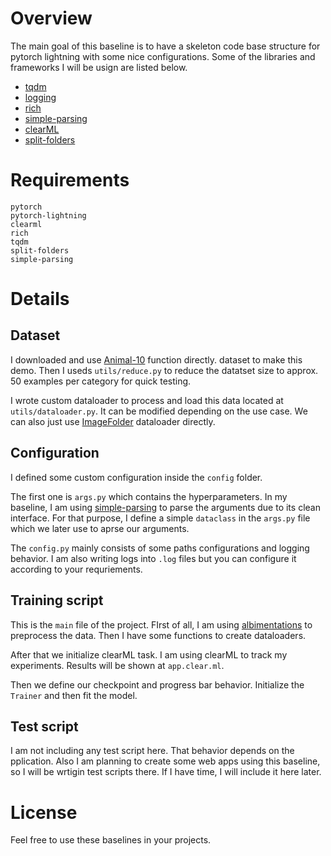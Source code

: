 # Overview
The main goal of this baseline is to have a skeleton code base structure for pytorch lightning with some nice configurations. Some of the libraries and frameworks I will be usign are listed below.

* <a href="https://pypi.org/project/tqdm/">tqdm</a>
* <a href="https://docs.python.org/3/library/logging.html">logging</a>
* <a href="https://pypi.org/project/rich/">rich</a>
* <a href="https://github.com/lebrice/SimpleParsing">simple-parsing</a>
* <a href="https://clear.ml/docs/latest/docs">clearML</a>
* <a href="https://pypi.org/project/split-folders/">split-folders</a>

# Requirements
```
pytorch
pytorch-lightning
clearml
rich
tqdm
split-folders
simple-parsing
```

# Details
## Dataset
I downloaded and use <a href="https://www.kaggle.com/datasets/alessiocorrado99/animals10">Animal-10</a> function directly. dataset to make this demo. Then I useds `utils/reduce.py` to reduce the datatset size to approx. 50 examples per category for quick testing.

I wrote custom dataloader to process and load this data located at `utils/dataloader.py`. It can be modified depending on the use case. We can also just use <a href="https://pytorch.org/vision/main/generated/torchvision.datasets.ImageFolder.html">ImageFolder</a> dataloader directly.

## Configuration
I defined some custom configuration inside the `config` folder. 

The first one is `args.py` which contains the hyperparameters. In my baseline, I am using <a href="https://github.com/lebrice/SimpleParsing">simple-parsing</a> to parse the arguments due to its clean interface. For that purpose, I define a simple `dataclass` in the `args.py` file which we later use to aprse our arguments.

The `config.py` mainly consists of some paths configurations and logging behavior. I am also writing logs into `.log` files but you can configure it according to your requriements.

## Training script
This is the `main` file of the project. FIrst of all, I am using <a href="https://albumentations.ai/">albimentations</a> to preprocess the data. Then I have some functions to create dataloaders.

After that we initialize clearML task. I am using clearML to track my experiments. Results will be shown at `app.clear.ml`.

Then we define our checkpoint and progress bar behavior. Initialize the `Trainer` and then fit the model.

## Test script
I am not including any test script here. That behavior depends on the pplication. Also I am planning to create some web apps using this baseline, so I will be wrtigin test scripts there. If I have time, I will include it here later.

# License
Feel free to use these baselines in your projects.
